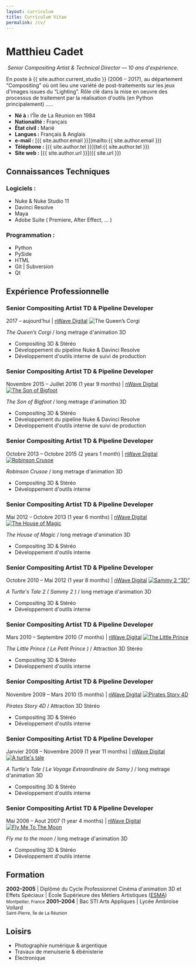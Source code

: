 ```yaml
---
layout: curriculum
title: Curriculum Vitae
permalink: /cv/
---
```


Matthieu Cadet
==============
<img title=""
     class="float-this film-thumb"
     src="/static/matthieu-cadet-portrait.png">
_Senior Compositing Artist & Technical Director &mdash; 10 ans d'expérience._

En poste à {{ site.author.current_studio }}
(2006 &ndash; 2017), au département “Compositing”
où ont lieu une variété de post-traitements sur les jeux d'images issues
du “Lighting”. Rôle clé dans la mise en oeuvre des processus de traitement par
la réalisation d'outils (en Python principalement) .....


* __Né à :__ l'Île de La Réunion en 1984
* __Nationalité :__ Français
* __État civil :__ Marié
* __Langues :__ Français & Anglais
* __e-mail :__ [{{ site.author.email }}](mailto:{{ site.author.email }})
* __Téléphone :__ [{{ site.author.tel }}](tel:{{ site.author.tel }})
* __Site web :__ [{{ site.author.url }}]({{ site.url }})



Connaissances Techniques
------------------------

### Logiciels :

- Nuke & Nuke Studio 11
- Davinci Resolve
- Maya
- Adobe Suite ( Premiere, After Effect, &hellip; )

### Programmation :

- Python
- PySide
- HTML
- Git | Subversion
- Qt


Expérience Professionnelle
-------------------------

### Senior Compositing Artist TD & Pipeline Developer
<span class="cv-when-where">2017 &ndash; aujourd'hui | <a href="http://www.nwave.com/" target="_blank">nWave Digital</a></span>
<img title="The Queen’s Corgi"
     class="float-this film-thumb"
     src="/static/movie_posters/queen-corgis-poster.jpg">

*The Queen’s Corgi* / long metrage d'animation 3D
- Compositing 3D & Stéréo
- Développement du pipeline Nuke & Davinci Resolve
- Développement d'outils interne de suivi de production

<div style="clear: both;"></div>

### Senior Compositing Artist TD & Pipeline Developer
<span class="cv-when-where">Novembre 2015 &ndash; Juillet 2016 (1 year 9 months) | <a href="http://www.nwave.com/" target="_blank">nWave Digital</a></span>
<a href="https://youtu.be/9BFweFCDpsM" target="_blank">
<img title="The Son of Bigfoot"
     class="float-this film-thumb"
     src="/static/movie_posters/son-of-bigfoot-poster.jpg">
</a>

*The Son of Bigfoot* / long metrage d'animation 3D
- Compositing 3D & Stéréo
- Développement du pipeline Nuke & Davinci Resolve
- Développement d'outils interne de suivi de production

<div style="clear: both;"></div>

### Senior Compositing Artist TD & Pipeline Developer
<span class="cv-when-where">Octobre 2013 &ndash; Octobre 2015 (2 years 1 month) | <a href="http://www.nwave.com/" target="_blank">nWave Digital</a></span>
<a href="https://vimeo.com/133013937" target="_blank">
<img title="Robinson Crusoe"
     class="float-this film-thumb"
     src="/static/movie_posters/robinson-crusoe-poster.jpg">
</a>

*Robinson Crusoe* / long metrage d'animation 3D
- Compositing 3D & Stéréo
- Développement d'outils interne

<div style="clear: both;"></div>


### Senior Compositing Artist TD & Pipeline Developer
<span class="cv-when-where">Mai 2012 &ndash; Octobre 2013 (1 year 6 months) | <a href="http://www.nwave.com/" target="_blank">nWave Digital</a></span>
<a href="https://vimeo.com/77062169" target="_blank">
<img title="The House of Magic"
     class="float-this film-thumb"
     src="/static/movie_posters/house-of-magic-poster.jpg">
</a>

*The House of Magic* / long metrage d'animation 3D
- Compositing 3D & Stéréo
- Développement d'outils interne

<div style="clear: both;"></div>


### Senior Compositing Artist TD & Pipeline Developer
<span class="cv-when-where">Octobre 2010 &ndash; Mai 2012 (1 year 8 months) | <a href="http://www.nwave.com/" target="_blank">nWave Digital</a></span>
<a href="https://youtu.be/pv8cs0RQJrI" target="_blank">
<img title="Sammy 2 “3D”"
     class="float-this film-thumb"
     src="/static/movie_posters/sammy2-poster.jpg">
</a>

*A Turtle's Tale 2 ( Sammy 2 )* / long metrage d'animation 3D
- Compositing 3D & Stéréo
- Développement d'outils interne

<div style="clear: both;"></div>


### Senior Compositing Artist TD & Pipeline Developer
<span class="cv-when-where">Mars 2010 &ndash; Septembre 2010 (7 months) | <a href="http://www.nwave.com/" target="_blank">nWave Digital</a></span>
<a href="https://youtu.be/35r3-y7BSts" target="_blank">
<img title="The Little Prince"
     class="float-this film-thumb"
     src="/static/movie_posters/the-little-prince-poster.jpg">
</a>

*The Little Prince ( Le Petit Prince )* / Attraction 3D Stéréo
- Compositing 3D & Stéréo
- Développement d'outils interne

<div style="clear: both;"></div>


### Senior Compositing Artist TD & Pipeline Developer
<span class="cv-when-where">Novembre 2009 &ndash; Mars 2010 (5 months) | <a href="http://www.nwave.com/" target="_blank">nWave Digital</a></span>
<a href="https://youtu.be/O9g0yu4Ms4A" target="_blank">
<img title="Pirates Story 4D"
     class="float-this film-thumb"
     src="/static/movie_posters/pirates-story-poster.jpg">
</a>

*Pirates Story 4D* / Attraction 3D Stéréo
- Compositing 3D & Stéréo
- Développement d'outils interne

<div style="clear: both;"></div>


### Senior Compositing Artist TD & Pipeline Developer
<span class="cv-when-where">Janvier 2008 &ndash; Novembre 2009 (1 year 11 months) | <a href="http://www.nwave.com/" target="_blank">nWave Digital</a></span>
<a href="https://vimeo.com/75391177" target="_blank">
<img title="A turtle's tale"
     class="float-this film-thumb"
     src="/static/movie_posters/sammy1-poster.jpg">
</a>

*A Turtle's Tale ( Le Voyage Extraordinaire de Samy )* / long metrage d'animation 3D
- Compositing 3D & Stéréo
- Développement d'outils interne

<div style="clear: both;"></div>


### Senior Compositing Artist TD & Pipeline Developer
<span class="cv-when-where">Mai 2006 &ndash; Aout 2007 (1 year 4 months) | <a href="http://www.nwave.com/" target="_blank">nWave Digital</a></span>
<a href="https://youtu.be/a1smyXGnZao" target="_blank">
<img title="Fly Me To The Moon"
     class="float-this film-thumb"
     src="/static/movie_posters/fly-me-to-the-moon-poster.jpg">
</a>

*Fly me to the moon* / long metrage d'animation 3D
- Compositing 3D & Stéréo
- Développement d'outils interne

<div style="clear: both;"></div>


Formation
---------

__2002&ndash;2005__ | Diplômé du Cycle Professionnel Cinéma d'animation 3D et Effets Spéciaux | École Supérieure des Métiers Artistiques (<a href="http://www.esma-artistique.com/" target="_blank">ESMA</a>)<br><small>Montpellier, France</small>
__2001&ndash;2004__ | Bac STI Arts Appliques | Lycée Ambroise Vollard<br><small>Saint-Pierre, Île de La Réunion</small>



Loisirs
-------

- Photographie numérique & argentique
- Travaux de menuiserie & ébénisterie
- Électronique
